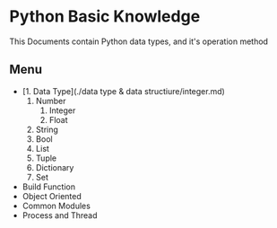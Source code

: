 # Python Basic Knowledge

This Documents contain Python data types,  and it's operation method

## Menu

- [1\. Data Type](./data type & data structiure/integer.md)
  1. Number
     1. Integer
     2. Float
  2. String
  3. Bool
  4. List
  5. Tuple
  6. Dictionary
  7. Set
- Build Function
- Object Oriented
- Common Modules
- Process and Thread